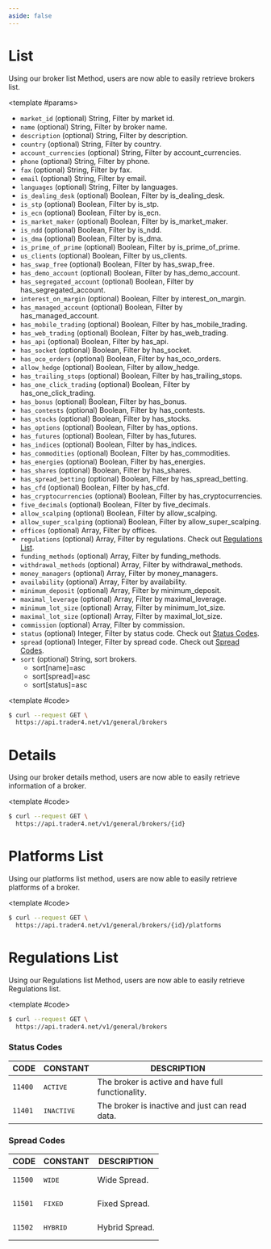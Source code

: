 ```yaml
---
aside: false
---
```


<!--@include: ../partials/libraries.md-->

<CodeBox lang="Restful" method="GET" endpoint="/v1/general/brokers">

# List

Using our broker list Method, users are now able to easily retrieve brokers list.

<!--@include: /partials/authorization.md-->

<template #params>

- `market_id` (optional) <span>String</span>, Filter by market id.
- `name` (optional) <span>String</span>, Filter by broker name.
- `description` (optional) <span>String</span>, Filter by description.
- `country` (optional) <span>String</span>, Filter by country.
- `account_currencies` (optional) <span>String</span>, Filter by account_currencies.
- `phone` (optional) <span>String</span>, Filter by phone.
- `fax` (optional) <span>String</span>, Filter by fax.
- `email` (optional) <span>String</span>, Filter by email.
- `languages` (optional) <span>String</span>, Filter by languages.
- `is_dealing_desk` (optional) <span>Boolean</span>, Filter by is_dealing_desk.
- `is_stp` (optional) <span>Boolean</span>, Filter by is_stp.
- `is_ecn` (optional) <span>Boolean</span>, Filter by is_ecn.
- `is_market_maker` (optional) <span>Boolean</span>, Filter by is_market_maker.
- `is_ndd` (optional) <span>Boolean</span>, Filter by is_ndd.
- `is_dma` (optional) <span>Boolean</span>, Filter by is_dma.
- `is_prime_of_prime` (optional) <span>Boolean</span>, Filter by is_prime_of_prime.
- `us_clients` (optional) <span>Boolean</span>, Filter by us_clients.
- `has_swap_free` (optional) <span>Boolean</span>, Filter by has_swap_free.
- `has_demo_account` (optional) <span>Boolean</span>, Filter by has_demo_account.
- `has_segregated_account` (optional) <span>Boolean</span>, Filter by has_segregated_account.
- `interest_on_margin` (optional) <span>Boolean</span>, Filter by interest_on_margin.
- `has_managed_account` (optional) <span>Boolean</span>, Filter by has_managed_account.
- `has_mobile_trading` (optional) <span>Boolean</span>, Filter by has_mobile_trading.
- `has_web_trading` (optional) <span>Boolean</span>, Filter by has_web_trading.
- `has_api` (optional) <span>Boolean</span>, Filter by has_api.
- `has_socket` (optional) <span>Boolean</span>, Filter by has_socket.
- `has_oco_orders` (optional) <span>Boolean</span>, Filter by has_oco_orders.
- `allow_hedge` (optional) <span>Boolean</span>, Filter by allow_hedge.
- `has_trailing_stops` (optional) <span>Boolean</span>, Filter by has_trailing_stops.
- `has_one_click_trading` (optional) <span>Boolean</span>, Filter by has_one_click_trading.
- `has_bonus` (optional) <span>Boolean</span>, Filter by has_bonus.
- `has_contests` (optional) <span>Boolean</span>, Filter by has_contests.
- `has_stocks` (optional) <span>Boolean</span>, Filter by has_stocks.
- `has_options` (optional) <span>Boolean</span>, Filter by has_options.
- `has_futures` (optional) <span>Boolean</span>, Filter by has_futures.
- `has_indices` (optional) <span>Boolean</span>, Filter by has_indices.
- `has_commodities` (optional) <span>Boolean</span>, Filter by has_commodities.
- `has_energies` (optional) <span>Boolean</span>, Filter by has_energies.
- `has_shares` (optional) <span>Boolean</span>, Filter by has_shares.
- `has_spread_betting` (optional) <span>Boolean</span>, Filter by has_spread_betting.
- `has_cfd` (optional) <span>Boolean</span>, Filter by has_cfd.
- `has_cryptocurrencies` (optional) <span>Boolean</span>, Filter by has_cryptocurrencies.
- `five_decimals` (optional) <span>Boolean</span>, Filter by five_decimals.
- `allow_scalping` (optional) <span>Boolean</span>, Filter by allow_scalping.
- `allow_super_scalping` (optional) <span>Boolean</span>, Filter by allow_super_scalping.
- `offices` (optional) <span>Array</span>, Filter by offices.
- `regulations` (optional) <span>Array</span>, Filter by regulations. Check out [Regulations List](#regulations-list).
- `funding_methods` (optional) <span>Array</span>, Filter by funding_methods.
- `withdrawal_methods` (optional) <span>Array</span>, Filter by withdrawal_methods.
- `money_managers` (optional) <span>Array</span>, Filter by money_managers.
- `availability` (optional) <span>Array</span>, Filter by availability.
- `minimum_deposit` (optional) <span>Array</span>, Filter by minimum_deposit.
- `maximal_leverage` (optional) <span>Array</span>, Filter by maximal_leverage.
- `minimum_lot_size` (optional) <span>Array</span>, Filter by minimum_lot_size.
- `maximal_lot_size` (optional) <span>Array</span>, Filter by maximal_lot_size.
- `commission` (optional) <span>Array</span>, Filter by commission.
- `status` (optional) <span>Integer</span>, Filter by status code. Check out [Status Codes](#status-codes).
- `spread` (optional) <span>Integer</span>, Filter by spread code. Check out [Spread Codes](#spread-codes).
- `sort` (optional) <span>String</span>, sort brokers.
    - sort[name]=asc
    - sort[spread]=asc
    - sort[status]=asc

</template>

<template #code>

```bash
$ curl --request GET \
  https://api.trader4.net/v1/general/brokers
```

</template>

</CodeBox>

<Response jfile="v1/broker/list" >
<template #result>

- `id` <span>String</span> ID of broker.
- `market_id` <span>String</span>, market id.
- `name` <span>String</span> Name of broker.
- `logo` <span>String</span> logo.
- `website` <span>String</span> website.
- `description` <span>String</span>, description.
- `country` <span>String</span>, countries separated by comma. Check out [ISO 3166-1 Alpha-3](https://www.iso.org/iso-3166-country-codes.html).
- `account_currencies` <span>String</span>, currencies separated by comma. Check out [ISO 4217](https://www.iso.org/iso-4217-currency-codes.html).
- `phone` <span>String</span>, phone.
- `fax` <span>String</span>, fax.
- `email` <span>String</span>, email.
- `languages` <span>String</span>, languages. Check out [ISO 639-1](https://www.iso.org/iso-639-language-codes.html).
- `is_dealing_desk` <span>Boolean</span>, is dealing desk.
- `is_stp` <span>Boolean</span>, is stp.
- `is_ecn` <span>Boolean</span>, is ecn.
- `is_market_maker` <span>Boolean</span>, is market maker.
- `is_ndd` <span>Boolean</span>, is ndd.
- `is_dma` <span>Boolean</span>, is dma.
- `is_prime_of_prime` <span>Boolean</span>, is prime of prime.
- `us_clients` <span>Boolean</span>, us clients.
- `has_swap_free` <span>Boolean</span>, has swap free.
- `has_demo_account` <span>Boolean</span>, has demo account.
- `has_segregated_account` <span>Boolean</span>, has segregated account.
- `interest_on_margin` <span>Boolean</span>, interest on margin.
- `has_managed_account` <span>Boolean</span>, has managed account.
- `has_mobile_trading` <span>Boolean</span>, has mobile trading.
- `has_web_trading` <span>Boolean</span>, has web trading.
- `has_api` <span>Boolean</span>, has api.
- `has_socket` <span>Boolean</span>, has socket.
- `has_oco_orders` <span>Boolean</span>, has oco orders.
- `allow_hedge` <span>Boolean</span>, allow hedge.
- `has_trailing_stops` <span>Boolean</span>, has trailing stops.
- `has_one_click_trading` <span>Boolean</span>, has one click trading.
- `has_bonus` <span>Boolean</span>, has bonus.
- `has_contests` <span>Boolean</span>, has contests.
- `has_stocks` <span>Boolean</span>, has stocks.
- `has_options` <span>Boolean</span>, has options.
- `has_futures` <span>Boolean</span>, has futures.
- `has_indices` <span>Boolean</span>, has indices.
- `has_commodities` <span>Boolean</span>, has commodities.
- `has_energies` <span>Boolean</span>, has energies.
- `has_shares` <span>Boolean</span>, has shares.
- `has_spread_betting` <span>Boolean</span>, has spread betting.
- `has_cfd` <span>Boolean</span>, has cfd.
- `has_cryptocurrencies` <span>Boolean</span>, has cryptocurrencies.
- `five_decimals` <span>Boolean</span>, five decimals.
- `allow_scalping` <span>Boolean</span>, allow scalping.
- `allow_super_scalping` <span>Boolean</span>, allow super scalping.
- `offices` <span>Array of JSON Objects</span>, offices.
  - `country` <span>String</span>, country of office. Check out [ISO 3166-1 Alpha-3](https://www.iso.org/iso-3166-country-codes.html).
  - `city` <span>String</span>, city of office.
  - `address` <span>String</span>, address of office.
  - `phones` <span>Array of Strings</span>, phone numbers of office.
- `regulations` <span>Array of JSON Objects</span>, regulations.
  - `name` <span>String</span>, name of regulation. Check out [Regulations List](#regulations-list).
  - `registered_company` <span>String</span>, name of registered company.
  - `registered_office` <span>String</span>, address of registered office.
  - `license` <span>String</span>, license number of company.
  - `company_registered_number` <span>String</span>, registration number of company.
  - `description` <span>String</span>, description.
- `funding_methods` <span>Array of JSON Objects</span>, funding methods.
  - `currency` <span>String</span>, currency. Check out [ISO 4217](https://www.iso.org/iso-4217-currency-codes.html).
  - `fee` <span>JSON Object</span>, funding method fee.
    - `deposit` <span>Float</span>, deposit fee amount.
    - `calculation_mode` <span>String</span>, unit of fee.
  - `processing_time` <span>JSON Object</span>, funding method processing time.
    - `deposit` <span>Integer</span>, deposit processing time.
    - `calculation_mode` <span>String</span>, unit of processing time.
  - `limitations` <span>JSON Object</span>, funding method limitations.
    - `deposit` <span>JSON Object</span>, deposit limitations.
      - `min` <span>Integer</span>, minimum deposit limitation.
      - `max` <span>Integer</span>, maximum deposit limitation.
      - `calculation_mode` <span>String</span>, unit of deposit limitation.
- `withdrawal_methods` <span>Array of JSON Objects</span>, withdrawal methods.
  - `currency` <span>String</span>, currency. Check out [ISO 4217](https://www.iso.org/iso-4217-currency-codes.html).
  - `fee` <span>JSON Object</span>, withdrawal method fee.
    - `withdrawal` <span>Float</span>, withdrawal fee amount.
    - `calculation_mode` <span>String</span>, unit of fee.
  - `processing_time` <span>JSON Object</span>, withdrawal method processing time.
    - `withdrawal` <span>Integer</span>, withdrawal processing time.
    - `calculation_mode` <span>String</span>, unit of processing time.
  - `limitations` <span>JSON Object</span>, withdrawal method limitation.
    - `withdrawal` <span>JSON Object</span>, withdrawal limitations.
      - `min` <span>Integer</span>, minimum withdrawal limitation.
      - `max` <span>Integer</span>, maximum withdrawal limitation.
      - `calculation_mode` <span>String</span>, unit of withdrawal limitation.
- `money_managers` <span>Array of JSON Objects</span>, money managers.
  - `name` <span>String</span>, name of money manager.
  - `description` <span>String</span>, description of money manager.
- `availability` <span>Array of JSON Objects</span>, availability.
  - `name` <span>String</span>, name of contact platform.
  - `numbers` <span>Array of Strings</span>, phone numbers of contact method.
- `minimum_deposit` <span>Array of JSON Objects</span>, minimum deposit.
- `maximal_leverage` <span>Array of JSON Objects</span>, maximal leverage.
- `minimum_lot_size` <span>Array of JSON Objects</span>, minimum lot size.
- `maximal_lot_size` <span>Array of JSON Objects</span>, maximal lot size.
- `commission` <span>Array of JSON Objects</span>, commission.
- `status` <span>Integer</span>, status code. Check out [Status Codes](#status-codes).
- `spread` <span>Integer</span>, spread code. Check out [Spread Codes](#spread-codes).

</template>
</Response>


<CodeBox lang="Restful" method="GET" endpoint="/v1/general/brokers/{id}">

# Details

Using our broker details method, users are now able to easily retrieve information of a broker.

<!--@include: /partials/authorization.md-->

<template #code>

```bash
$ curl --request GET \
  https://api.trader4.net/v1/general/brokers/{id}
```

</template>

</CodeBox>

<Response jfile="v1/broker/read" >
<template #result>

- `id` <span>String</span> ID of broker.
- `market_id` <span>String</span>, market id.
- `name` <span>String</span> Name of broker.
- `logo` <span>String</span> logo.
- `website` <span>String</span> website.
- `description` <span>String</span>, description.
- `country` <span>String</span>, countries separated by comma. Check out [ISO 3166-1 Alpha-3](https://www.iso.org/iso-3166-country-codes.html).
- `account_currencies` <span>String</span>, currencies separated by comma. Check out [ISO 4217](https://www.iso.org/iso-4217-currency-codes.html).
- `phone` <span>String</span>, phone.
- `fax` <span>String</span>, fax.
- `email` <span>String</span>, email.
- `languages` <span>String</span>, languages. Check out [ISO 639-1](https://www.iso.org/iso-639-language-codes.html).
- `is_dealing_desk` <span>Boolean</span>, is dealing desk.
- `is_stp` <span>Boolean</span>, is stp.
- `is_ecn` <span>Boolean</span>, is ecn.
- `is_market_maker` <span>Boolean</span>, is market maker.
- `is_ndd` <span>Boolean</span>, is ndd.
- `is_dma` <span>Boolean</span>, is dma.
- `is_prime_of_prime` <span>Boolean</span>, is prime of prime.
- `us_clients` <span>Boolean</span>, us clients.
- `has_swap_free` <span>Boolean</span>, has swap free.
- `has_demo_account` <span>Boolean</span>, has demo account.
- `has_segregated_account` <span>Boolean</span>, has segregated account.
- `interest_on_margin` <span>Boolean</span>, interest on margin.
- `has_managed_account` <span>Boolean</span>, has managed account.
- `has_mobile_trading` <span>Boolean</span>, has mobile trading.
- `has_web_trading` <span>Boolean</span>, has web trading.
- `has_api` <span>Boolean</span>, has api.
- `has_socket` <span>Boolean</span>, has socket.
- `has_oco_orders` <span>Boolean</span>, has oco orders.
- `allow_hedge` <span>Boolean</span>, allow hedge.
- `has_trailing_stops` <span>Boolean</span>, has trailing stops.
- `has_one_click_trading` <span>Boolean</span>, has one click trading.
- `has_bonus` <span>Boolean</span>, has bonus.
- `has_contests` <span>Boolean</span>, has contests.
- `has_stocks` <span>Boolean</span>, has stocks.
- `has_options` <span>Boolean</span>, has options.
- `has_futures` <span>Boolean</span>, has futures.
- `has_indices` <span>Boolean</span>, has indices.
- `has_commodities` <span>Boolean</span>, has commodities.
- `has_energies` <span>Boolean</span>, has energies.
- `has_shares` <span>Boolean</span>, has shares.
- `has_spread_betting` <span>Boolean</span>, has spread betting.
- `has_cfd` <span>Boolean</span>, has cfd.
- `has_cryptocurrencies` <span>Boolean</span>, has cryptocurrencies.
- `five_decimals` <span>Boolean</span>, five decimals.
- `allow_scalping` <span>Boolean</span>, allow scalping.
- `allow_super_scalping` <span>Boolean</span>, allow super scalping.
- `offices` <span>Array of JSON Objects</span>, offices.
  - `country` <span>String</span>, country of office. Check out [ISO 3166-1 Alpha-3](https://www.iso.org/iso-3166-country-codes.html).
  - `city` <span>String</span>, city of office.
  - `address` <span>String</span>, address of office.
  - `phones` <span>Array of Strings</span>, phone numbers of office.
- `regulations` <span>Array of JSON Objects</span>, regulations.
  - `name` <span>String</span>, name of regulation. Check out [Regulations List](#regulations-list).
  - `registered_company` <span>String</span>, name of registered company.
  - `registered_office` <span>String</span>, address of registered office.
  - `license` <span>String</span>, license number of company.
  - `company_registered_number` <span>String</span>, registration number of company.
  - `description` <span>String</span>, description.
- `funding_methods` <span>Array of JSON Objects</span>, funding methods.
  - `currency` <span>String</span>, currency. Check out [ISO 4217](https://www.iso.org/iso-4217-currency-codes.html).
  - `fee` <span>JSON Object</span>, funding method fee.
    - `deposit` <span>Float</span>, deposit fee amount.
    - `calculation_mode` <span>String</span>, unit of fee.
  - `processing_time` <span>JSON Object</span>, funding method processing time.
    - `deposit` <span>Integer</span>, deposit processing time.
    - `calculation_mode` <span>String</span>, unit of processing time.
  - `limitations` <span>JSON Object</span>, funding method limitations.
    - `deposit` <span>JSON Object</span>, deposit limitations.
      - `min` <span>Integer</span>, minimum deposit limitation.
      - `max` <span>Integer</span>, maximum deposit limitation.
      - `calculation_mode` <span>String</span>, unit of deposit limitation.
- `withdrawal_methods` <span>Array of JSON Objects</span>, withdrawal methods.
  - `currency` <span>String</span>, currency. Check out [ISO 4217](https://www.iso.org/iso-4217-currency-codes.html).
  - `fee` <span>JSON Object</span>, withdrawal method fee.
    - `withdrawal` <span>Float</span>, withdrawal fee amount.
    - `calculation_mode` <span>String</span>, unit of fee.
  - `processing_time` <span>JSON Object</span>, withdrawal method processing time.
    - `withdrawal` <span>Integer</span>, withdrawal processing time.
    - `calculation_mode` <span>String</span>, unit of processing time.
  - `limitations` <span>JSON Object</span>, withdrawal method limitation.
    - `withdrawal` <span>JSON Object</span>, withdrawal limitations.
      - `min` <span>Integer</span>, minimum withdrawal limitation.
      - `max` <span>Integer</span>, maximum withdrawal limitation.
      - `calculation_mode` <span>String</span>, unit of withdrawal limitation.
- `money_managers` <span>Array of JSON Objects</span>, money managers.
  - `name` <span>String</span>, name of money manager.
  - `description` <span>String</span>, description of money manager.
- `availability` <span>Array of JSON Objects</span>, availability.
  - `name` <span>String</span>, name of contact platform.
  - `numbers` <span>Array of Strings</span>, phone numbers of contact method.
- `minimum_deposit` <span>Array of JSON Objects</span>, minimum deposit.
- `maximal_leverage` <span>Array of JSON Objects</span>, maximal leverage.
- `minimum_lot_size` <span>Array of JSON Objects</span>, minimum lot size.
- `maximal_lot_size` <span>Array of JSON Objects</span>, maximal lot size.
- `commission` <span>Array of JSON Objects</span>, commission.
- `status` <span>Integer</span>, status code. Check out [Status Codes](#status-codes).
- `spread` <span>Integer</span>, spread code. Check out [Spread Codes](#spread-codes).
- `platforms` <span>Array of JSON Objects</span>, platforms of broker. Check out [Platforms List](https://next-docs.trader4.net/en/api/general/platform?lang=restful&pos=0#list).

</template>
</Response>

<CodeBox lang="Restful" method="GET" endpoint="/v1/general/brokers/{id}/platforms">

# Platforms List

Using our platforms list method, users are now able to easily retrieve platforms of a broker.

<!--@include: /partials/authorization.md-->

<template #code>

```bash
$ curl --request GET \
  https://api.trader4.net/v1/general/brokers/{id}/platforms
```

</template>

</CodeBox>

<Response jfile="v1/platform/list" >
<template #result>

- Platforms of broker. Check out [Platforms List](https://next-docs.trader4.net/en/api/general/platform?lang=restful&pos=0#list).

</template>
</Response>

<CodeBox lang="Restful" method="GET" endpoint="/v1/general/brokers">

# Regulations List

Using our Regulations list Method, users are now able to easily retrieve Regulations list.

<!--@include: /partials/authorization.md-->

<template #code>

```bash
$ curl --request GET \
  https://api.trader4.net/v1/general/brokers
```

</template>

</CodeBox>

<Response jfile="v1/broker/regulations" >
<template #result>

</template>
</Response>


### Status Codes
| CODE               | CONSTANT            | DESCRIPTION                                       |
|--------------------|---------------------|---------------------------------------------------|
| <code>11400</code> | <pre>ACTIVE</pre>   | The broker is active and have full functionality. |
| <code>11401</code> | <pre>INACTIVE</pre> | The broker is inactive and just can read data.    |

### Spread Codes
| CODE               | CONSTANT            | DESCRIPTION                                       |
|--------------------|---------------------|---------------------------------------------------|
| <code>11500</code> | <pre>WIDE</pre>     | Wide Spread.                                      |
| <code>11501</code> | <pre>FIXED</pre>    | Fixed Spread.                                     |
| <code>11502</code> | <pre>HYBRID</pre>   | Hybrid Spread.                                    |
